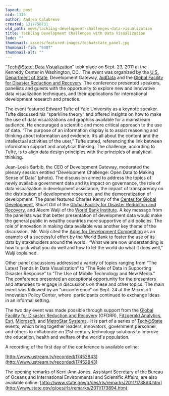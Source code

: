 ```yaml
---
layout: post
nid: 1315
author: Andrea Calabrese
created: 1317758731
old_path: news/tackling-development-challenges-data-visualization
title: Tackling Development Challenges with Data Visualization
lede: ""
thumbnail: assets/featured-images/techatstate_panel.jpg
thumbnail-fid: "5407"
thumbnail-alt: ""
---
```


“[Tech@State: Data Visualization](http://tech.state.gov/ "Tech@State")” took place on Sept. 23, 2011 at the Kennedy Center in Washington, DC.  The event was organized by the [U.S. Department of State](http://www.state.gov/ "State Deptartment"), Development Gateway, [AidData](http://www.aiddata.org/ "AidData Portal") and the [Global Facility for Disaster Reduction and Recovery](http://www.gfdrr.org/ "GFDRR"). The conference presented speakers, panelists and guests with the opportunity to explore new and innovative data visualization techniques, and their applications for international development research and practice.

The event featured Edward Tufte of Yale University as a keynote speaker. Tufte discussed his “sparkline theory” and offered insights on how to make the use of data visualizations and graphics available for a mainstream audience. He encouraged a scientific and more critical approach to the use of data. “The purpose of an information display is to assist reasoning and thinking about information and evidence. It’s all about the content and the intellectual activities of the user,” Tufte stated, referencing the link between information support and analytical thinking. The challenge, according to Tufte, is to align data design principles with the principles of analytical thinking.

Jean-Louis Sarbib, the CEO of Development Gateway, moderated the plenary session entitled “Development Challenge: Open Data to Making Sense of Data” (photo). The discussion aimed to address the topics of newly available government data and its impact on governance, the role of data visualization in development assistance, the impact of transparency on the distribution of development resources, and the democratization of development. The panel featured Charles Kenny of the [Center for Global Development](http://www.cgdev.org/ "CGDEV"), Stuart Gill of the [Global Facility for Disaster Reduction and Recovery](http://www.gfdrr.org/gfdrr/ "GFDRR"), and Aleem Walji of the [World Bank Institute](http://wbi.worldbank.org/wbi/ "World Bank Institute"). A key message from the panelists was that better presentation of development data would make the general public in wealthy countries more supportive of aid policies. The role of innovation in making data available was another key theme of the discussion.  Mr. Walji cited the [Apps for Development Competition](http://appsfordevelopment.challengepost.com/ "Apps for Development") as an example of a successful effort by the World Bank to foster the use of its data by stakeholders around the world.  “What we are now understanding is how to pick what you do well and how to let the world do what it does well,” Walji explained.

Other panel discussions addressed a variety of topics ranging from “The Latest Trends in Data Visualization” to “The Role of Data in Supporting Disaster Response” to “The Use of Mobile Technology and New Media.” The conference presented an exceptional opportunity for the presenters and attendees to engage in discussions on these and other topics. The main event was followed by an “unconference” on Sept. 24 at the Microsoft Innovation Policy Center, where  participants continued to exchange ideas in an informal setting.

The two day event was made possible through support from the [Global Facility for Disaster Reduction and Recovery](http://www.gfdrr.org "GFDRR") (GFDRR), [Fitzgerald Analytics](http://fitzgerald-analytics.com/ "Fitzgerald Analytics"), [Esri](http://www.esri.com "ESRI"), [Microsoft](http://www.microsoft.com/ "Microsoft"), and [MetroStar Systems](http://www.metrostarsystems.com/ "MetroStar System").  It is part of a series of [Tech@State](http://tech.state.gov/ "Tech@State") events, which bring together leaders, innovators, government personnel and others to collaborate on 21st century technology solutions to improve the education, health and welfare of the world's population.

A recording of the first day of the conference is available online:

[http://www.ustream.tv/recorded/17452843](http://www.ustream.tv/recorded/17452843)

The opening remarks of Kerri-Ann Jones, Assistant Secretary of the Bureau of Oceans and International Environmental and Scientific Affairs, are also available online: [http://www.state.gov/g/oes/rls/remarks/2011/173894.htm](http://www.state.gov/g/oes/rls/remarks/2011/173894.htm)


